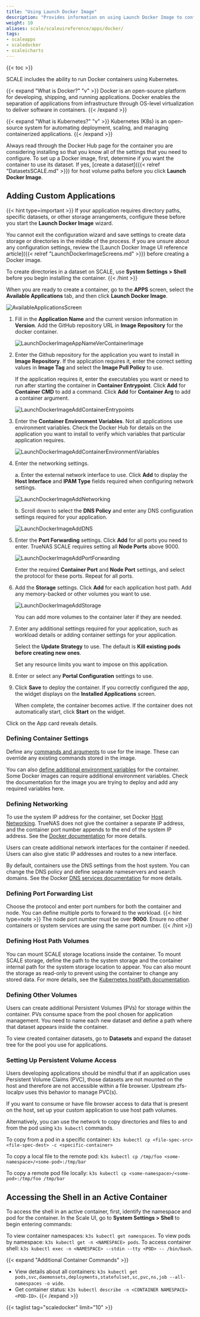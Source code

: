 ```yaml
---
title: "Using Launch Docker Image"
description: "Provides information on using Launch Docker Image to configure custom or third-party applications in TrueNAS SCALE."
weight: 10
aliases: scale/scaleuireference/apps/docker/
tags:
- scaleapps
- scaledocker
- scaleicharts
---
```


{{< toc >}}

SCALE includes the ability to run Docker containers using Kubernetes.

{{< expand "What is Docker?" "v" >}}
Docker is an open-source platform for developing, shipping, and running applications. Docker enables the separation of applications from infrastructure through OS-level virtualization to deliver software in containers.
{{< /expand >}}

{{< expand "What is Kubernetes?" "v" >}}
Kubernetes (K8s) is an open-source system for automating deployment, scaling, and managing containerized applications.
{{< /expand >}}

Always read through the Docker Hub page for the container you are considering installing so that you know all of the settings that you need to configure.
To set up a Docker image, first, determine if you want the container to use its dataset. If yes, [create a dataset]({{< relref "DatasetsSCALE.md" >}}) for host volume paths before you click **Launch Docker Image**. 

## Adding Custom Applications

{{< hint type=important >}}
If your application requires directory paths, specific datasets, or other storage arrangements, configure these before you start the **Launch Docker Image** wizard. 

You cannot exit the configuration wizard and save settings to create data storage or directories in the middle of the process. If you are unsure about any configuration settings, review the [Launch Docker Image UI reference article]({{< relref "LaunchDockerImageScreens.md" >}}) before creating a Docker image.

To create directories in a dataset on SCALE, use **System Settings > Shell** before you begin installing the container.
{{< /hint >}}

When you are ready to create a container, go to the **APPS** screen, select the **Available Applications** tab, and then click **Launch Docker Image**.

![AvailableApplicationsScreen](/images/SCALE/Apps/AvailableApplicationsScreen.png "Available Applications")

1. Fill in the **Application Name** and the current version information in **Version**. 
   Add the GitHub repository URL in **Image Repository** for the docker container. 

   ![LaunchDockerImageAppNameVerContainerImage](/images/SCALE/Apps/LaunchDockerImageAppNameVerContainerImage.png "Launch Docker Image")

2. Enter the Github repository for the application you want to install in **Image Repository**. 
   If the application requires it, enter the correct setting values in **Image Tag** and select the **Image Pull Policy** to use. 

   If the application requires it, enter the executables you want or need to run after starting the container in **Container Entrypoint**. Click **Add** for **Container CMD** to add a command. Click **Add** for **Container Arg** to add a container argument.

   ![LaunchDockerImageAddContainerEntrypoints](/images/SCALE/Apps/LaunchDockerImageAddContainerEntrypoints.png "Add Container Entrypoints")

3. Enter the **Container Environment Variables**. Not all applications use environment variables. 
   Check the Docker Hub for details on the application you want to install to verify which variables that particular application requires. 

   ![LaunchDockerImageAddContainerEnvironmentVariables](/images/SCALE/Apps/LaunchDockerImageAddContainerEnvironmentVariables.png "Add Container Environmental Variables")

4. Enter the networking settings. 

   a. Enter the external network interface to use. 
      Click **Add** to display the **Host Interface** and **IPAM Type** fields required when configuring network settings. 

      ![LaunchDockerImageAddNetworking](/images/SCALE/Apps/LaunchDockerImageAddNetworking.png "Add Networking")

   b. Scroll down to select the **DNS Policy** and enter any DNS configuration settings required for your application. 
      
      ![LaunchDockerImageAddDNS](/images/SCALE/Apps/LaunchDockerImageAddDNS.png "Add DNS Policy and Settings")

5. Enter the **Port Forwarding** settings. 
   Click **Add** for all ports you need to enter. TrueNAS SCALE requires setting all **Node Ports** above 9000. 

   ![LaunchDockerImageAddPortForwarding](/images/SCALE/Apps/LaunchDockerImageAddPortForwarding.png "Add Port Forwarding")

   Enter the required **Container Port** and **Node Port** settings, and select the protocol for these ports. Repeat for all ports.

6. Add the **Storage** settings. 
   Click **Add** for each application host path. Add any memory-backed or other volumes you want to use.

   ![LaunchDockerImageAddStorage](/images/SCALE/Apps/LaunchDockerImageAddStorage.png "Add Storage Paths and Volumes")

   You can add more volumes to the container later if they are needed. 

7. Enter any additional settings required for your application, such as workload details or adding container settings for your application. 

   Select the **Update Strategy** to use. The default is **Kill existing pods before creating new ones**.

   Set any resource limits you want to impose on this application.

8. Enter or select any **Portal Configuration** settings to use.

9. Click **Save** to deploy the container. 
   If you correctly configured the app, the widget displays on the **Installed Applications** screen.

   When complete, the container becomes active. If the container does not automatically start, click **Start** on the widget.

Click on the App card reveals details.

### Defining Container Settings
Define any [commands and arguments](https://kubernetes.io/docs/tasks/inject-data-application/define-command-argument-container/) to use for the image.
These can override any existing commands stored in the image.

You can also [define additional environment variables](https://kubernetes.io/docs/tasks/inject-data-application/define-environment-variable-container/) for the container.
Some Docker images can require additional environment variables.
Check the documentation for the image you are trying to deploy and add any required variables here.

### Defining Networking
To use the system IP address for the container, set Docker [Host Networking](https://docs.docker.com/network/host/).
TrueNAS does not give the container a separate IP address, and the container port number appends to the end of the system IP address.
See the [Docker documentation](https://docs.docker.com/network/host/) for more details.

Users can create additional network interfaces for the container if needed.
Users can also give static IP addresses and routes to a new interface.

By default, containers use the DNS settings from the host system.
You can change the DNS policy and define separate nameservers and search domains.
See the Docker [DNS services documentation](https://docs.docker.com/config/containers/container-networking/#dns-services) for more details.

### Defining Port Forwarding List
Choose the protocol and enter port numbers for both the container and node.
You can define multiple ports to forward to the workload.
{{< hint type=note >}}
The node port number must be over **9000**.
Ensure no other containers or system services are using the same port number.
{{< /hint >}}

### Defining Host Path Volumes
You can mount SCALE storage locations inside the container.
To mount SCALE storage, define the path to the system storage and the container internal path for the system storage location to appear.
You can also mount the storage as read-only to prevent using the container to change any stored data.
For more details, see the [Kubernetes hostPath documentation](https://kubernetes.io/docs/concepts/storage/volumes/#hostpath).

### Defining Other Volumes
Users can create additional Persistent Volumes (PVs) for storage within the container.
PVs consume space from the pool chosen for application management.
You need to name each new dataset and define a path where that dataset appears inside the container.

To view created container datasets, go to **Datasets** and expand the dataset tree for the pool you use for applications.

### Setting Up Persistent Volume Access

Users developing applications should be mindful that if an application uses Persistent Volume Claims (PVC), those datasets are not mounted on the host and therefore are not accessible within a file browser. Upstream zfs-localpv uses this behavior to manage PVC(s).

If you want to consume or have file browser access to data that is present on the host, set up your custom application to use host path volumes.

Alternatively, you can use the network to copy directories and files to and from the pod using `k3s kubectl` commands.

To copy from a pod in a specific container:
`k3s kubectl cp <file-spec-src> <file-spec-dest> -c <specific-container>`

To copy a local file to the remote pod:
`k3s kubectl cp /tmp/foo <some-namespace>/<some-pod>:/tmp/bar`

To copy a remote pod file locally:
`k3s kubectl cp <some-namespace>/<some-pod>:/tmp/foo /tmp/bar`

## Accessing the Shell in an Active Container

To access the shell in an active container, first, identify the namespace and pod for the container.
In the Scale UI, go to **System Settings > Shell** to begin entering commands:

To view container namespaces: `k3s kubectl get namespaces`.
To view pods by namespace: `k3s kubectl get -n <NAMESPACE> pods`.
To access container shell: `k3s kubectl exec -n <NAMESPACE> --stdin --tty <POD> -- /bin/bash`.

{{< expand "Additional Container Commands" >}}
* View details about all containers: `k3s kubectl get pods,svc,daemonsets,deployments,statefulset,sc,pvc,ns,job --all-namespaces -o wide`.
* Get container status: `k3s kubectl describe -n <CONTAINER NAMESPACE> <POD-ID>`.
{{< /expand >}}

{{< taglist tag="scaledocker" limit="10" >}}